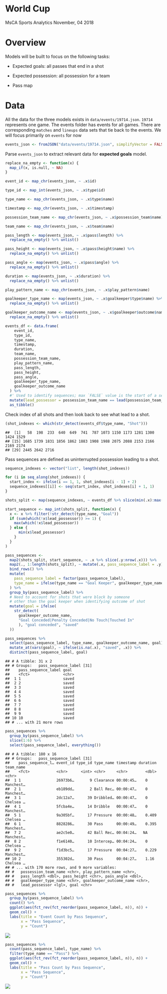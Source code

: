 World Cup
================
MsCA Sports Analytics
November, 04 2018

# Overview

Models will be built to focus on the following tasks:

  - Expected goals: all passes that end in a shot

  - Expected possession: all possession for a team

  - Pass map

# Data

All the data for the three models exists in `data/events/19714.json`.
`19714` represents one game. The events folder has events for all games.
There are corresponding `matches` and `lineups` data sets that tie back
to the events. We will focus primarily on `events` for
now

``` r
events_json <- fromJSON("data/events/19714.json", simplifyVector = FALSE)
```

Parse `events_json` to extract relevant data for **expected goals**
model.

``` r
replace_na_empty <- function(x) {
  map_if(x, is.null, ~ NA)
}

event_id <- map_chr(events_json, ~ .x$id)

type_id <- map_int(events_json, ~ .x$type$id)

type_name <- map_chr(events_json, ~ .x$type$name)

timestamp <- map_chr(events_json, ~ .x$timestamp)

possession_team_name <- map_chr(events_json, ~ .x$possession_team$name)

team_name <- map_chr(events_json, ~ .x$team$name)

pass_length <- map(events_json, ~ .x$pass$length) %>% 
  replace_na_empty() %>% unlist()

pass_height <- map(events_json, ~ .x$pass$height$name) %>% 
  replace_na_empty() %>% unlist()

pass_angle <- map(events_json, ~ .x$pass$angle) %>% 
  replace_na_empty() %>% unlist()

duration <- map(events_json, ~ .x$duration) %>% 
  replace_na_empty() %>% unlist()

play_pattern_name <- map_chr(events_json, ~ .x$play_pattern$name)

goalkeeper_type_name <- map(events_json, ~ .x$goalkeeper$type$name) %>% 
  replace_na_empty() %>% unlist()

goalkeeper_outcome_name <- map(events_json, ~ .x$goalkeeper$outcome$name) %>% 
  replace_na_empty() %>% unlist()
```

``` r
events_df <- data.frame(
    event_id,
    type_id,
    type_name,
    timestamp,
    duration,
    team_name,
    possession_team_name,
    play_pattern_name,
    pass_length,
    pass_height,
    pass_angle,
    goalkeeper_type_name,
    goalkeeper_outcome_name
  ) %>%
  #' Used to identify sequences; max `FALSE` value is the start of a sequence
  mutate(lead_possessor = possession_team_name == lead(possession_team_name)) %>% 
  as_tibble()
```

Check index of all shots and then look back to see what lead to a
    shot.

``` r
(shot_indexes <- which(str_detect(events_df$type_name, "Shot")))
```

    ##  [1]   58  198  233  640  649  741  787 1073 1150 1173 1281 1300 1424 1529
    ## [15] 1685 1739 1831 1856 1862 1883 1908 1988 2075 2088 2153 2166 2169 2174
    ## [29] 2445 2642 2716

Pass sequences are defined as uninterrupted possession leading to a
shot.

``` r
sequence_indexes <- vector("list", length(shot_indexes))

for (i in seq_along(shot_indexes)) {
  start_index <- ifelse(i == 1, 1, shot_indexes[i - 1] + 2)
  sequence_indexes[[i]] <- seq(start_index, shot_indexes[i] + 1, 1)
}

shots_split <- map(sequence_indexes, ~ events_df %>% slice(min(.x):max(.x)))

start_sequence <- map_int(shots_split, function(x) {
  x <- x %>% filter(!str_detect(type_name, "Goal"))
  if (sum(which(!x$lead_possessor)) >= 1) {
    max(which(!x$lead_possessor))
  } else {
      min(x$lead_possessor)
    }
  }
) 

pass_sequences <-
  map2(shots_split, start_sequence, ~ .x %>% slice(.y:nrow(.x))) %>%
  map2(., 1:length(shots_split), ~ mutate(.x, pass_sequence_label = .y)) %>%
  bind_rows() %>%
  mutate(
    pass_sequence_label = factor(pass_sequence_label),
    type_name = ifelse(type_name == "Goal Keeper", goalkeeper_type_name, type_name)
  ) %>%
  group_by(pass_sequence_label) %>%
  # Need to account for shots that were block by someone 
  # other than the goal keeper when identifying outcome of shot
  mutate(goal = ifelse(
    str_detect(
      goalkeeper_outcome_name,
      "Goal Conceded|Penalty Conceded|No Touch|Touched In"
      ), "goal conceded", "saved"
  ))

pass_sequences %>% 
  select(pass_sequence_label, type_name, goalkeeper_outcome_name, goal) %>% 
  mutate_at(vars(goal), ~ ifelse(is.na(.x), "saved", .x)) %>% 
  distinct(pass_sequence_label, goal)
```

    ## # A tibble: 31 x 2
    ## # Groups:   pass_sequence_label [31]
    ##    pass_sequence_label goal 
    ##    <fct>               <chr>
    ##  1 1                   saved
    ##  2 2                   saved
    ##  3 3                   saved
    ##  4 4                   saved
    ##  5 5                   saved
    ##  6 6                   saved
    ##  7 7                   saved
    ##  8 8                   saved
    ##  9 9                   saved
    ## 10 10                  saved
    ## # ... with 21 more rows

``` r
pass_sequences %>% 
  group_by(pass_sequence_label) %>% 
  slice(1:6) %>% 
  select(pass_sequence_label, everything())
```

    ## # A tibble: 180 x 16
    ## # Groups:   pass_sequence_label [31]
    ##    pass_sequence_l… event_id type_id type_name timestamp duration team_name
    ##    <fct>            <chr>      <int> <chr>     <chr>        <dbl> <chr>    
    ##  1 1                26973b6…       9 Clearance 00:00:45…    0     Manchest…
    ##  2 1                eb189dd…       2 Ball Rec… 00:00:47…    0     Manchest…
    ##  3 1                2dc12a7…      39 Dribbled… 00:00:47…    0     Chelsea …
    ##  4 1                5fcba4e…      14 Dribble   00:00:47…    0     Manchest…
    ##  5 1                9a305bf…      17 Pressure  00:00:48…    0.409 Chelsea …
    ##  6 1                8828286…      30 Pass      00:00:49…    0.395 Manchest…
    ##  7 2                ae2c5e0…      42 Ball Rec… 00:04:24…   NA     Manchest…
    ##  8 2                f1e6140…      10 Intercep… 00:04:24…    0     Chelsea …
    ##  9 2                f1d3bc5…      17 Pressure  00:04:27…    0.229 Manchest…
    ## 10 2                355302d…      30 Pass      00:04:27…    1.16  Chelsea …
    ## # ... with 170 more rows, and 9 more variables:
    ## #   possession_team_name <chr>, play_pattern_name <chr>,
    ## #   pass_length <dbl>, pass_height <chr>, pass_angle <dbl>,
    ## #   goalkeeper_type_name <chr>, goalkeeper_outcome_name <chr>,
    ## #   lead_possessor <lgl>, goal <chr>

``` r
pass_sequences %>% 
  group_by(pass_sequence_label) %>% 
  count() %>% 
  ggplot(aes(fct_rev(fct_reorder(pass_sequence_label, n)), n)) +
  geom_col() +
  labs(title = "Event Count by Pass Sequence",
       x = "Pass Sequence",
       y = "Count")
```

![](Figs/Plot-1.png)<!-- -->

``` r
pass_sequences %>% 
  count(pass_sequence_label, type_name) %>% 
  filter(type_name == "Pass") %>% 
  ggplot(aes(fct_rev(fct_reorder(pass_sequence_label, n)), n)) +
  geom_col() +
  labs(title = "Pass Count by Pass Sequence",
       x = "Pass Sequence",
       y = "Count")
```

![](Figs/Plot-2.png)<!-- -->
